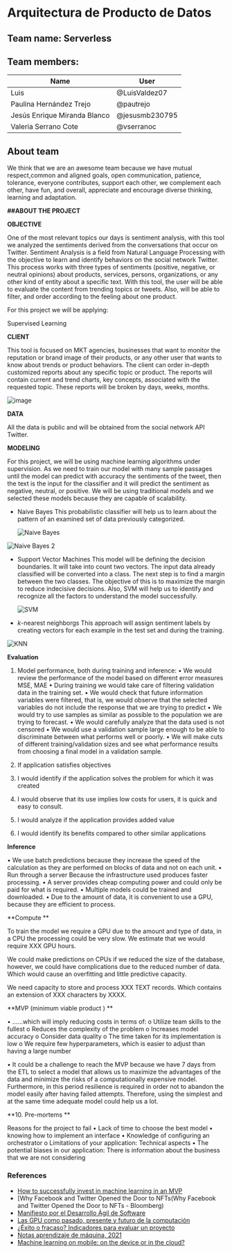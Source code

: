 # Arquitectura de Producto de Datos
## Team name: Serverless

## Team members:

|**Name**|**User**|
| ------------------ | ------------ |
|Luis|@LuisValdez07|
|Paulina Hernández Trejo|@pautrejo|
|Jesús Enrique Miranda Blanco |@jesusmb230795|
|Valeria Serrano Cote |@vserranoc|
## About team
We think that we are an awesome team because we have mutual respect,common and aligned goals, open communication, patience, tolerance, everyone contributes, support each other, we complement each other, have fun, and overall, appreciate and encourage diverse thinking, learning and adaptation.

**##ABOUT THE PROJECT**


**OBJECTIVE**

One of the most relevant topics our days is sentiment analysis, with this tool we analyzed the sentiments derived from the conversations that occur on Twitter. Sentiment Analysis is a field from Natural Language Processing with the objective to learn and identify behaviors on the social network Twitter. This process works with three types of sentiments (positive, negative, or neutral opinions) about products, services, persons, organizations, or any other kind of entity about a specific text. With this tool, the user will be able to evaluate the content from trending topics or tweets. Also, will be able to filter, and order according to the feeling about one product.

For this project we will be applying:

Supervised Learning

**CLIENT**

This tool is focused on MKT agencies, businesses that want to monitor the reputation or brand image of their products, or any other user that wants to know about trends or product behaviors.
The client can order in-depth customized reports about any specific topic or product. The reports will contain current and trend charts, key concepts, associated with the requested topic. These reports will be broken by days, weeks, months.

![image](https://user-images.githubusercontent.com/72115928/156930736-bb1f9720-70e0-4563-9249-a246a5665bb9.png)

**DATA**

All the data is public and will be obtained from the social network API Twitter. 

**MODELING**

For this project, we will be using machine learning algorithms under supervision. As we need to train our model with many sample passages until the model can predict with accuracy the sentiments of the tweet, then the text is the input for the classifier and it will predict the sentiment as negative, neutral, or positive. We will be using traditional models and we selected these models because they are capable of scalability.

- Naive Bayes
  This probabilistic classifier will help us to learn about the pattern of an examined set of data previously categorized.
  
  ![Naive Bayes](https://user-images.githubusercontent.com/72115928/156931898-70efd6e1-774f-450a-9a20-0c7b8370b310.jpeg)
  
![Naive Bayes 2](https://user-images.githubusercontent.com/72115928/156932393-389682e6-49dc-4106-b40e-136212a75638.png)
  
- Support Vector Machines
  This model will be defining the decision boundaries. It will take into count two vectors. The input data already classified will be converted into a class. The next step is to find a margin between the two classes. The objective of this is to maximize the margin to reduce indecisive decisions. Also, SVM will help us to identify and recognize all the factors to understand the model successfully.
  
  ![SVM](https://user-images.githubusercontent.com/72115928/156932505-66ca22b6-c62c-4271-a8d6-550b5a905aa0.png)

- _k_-nearest neighborgs
  This approach will assign sentiment labels by creating vectors for each example in the test set and during the training. 
  
![KNN](https://user-images.githubusercontent.com/72115928/156932917-4333d0b9-7122-4985-9d2d-f3a885a117e5.png)

  **Evaluation** 
  
1.	Model performance, both during training and inference:
•	We would review the performance of the model based on different error measures MSE, MAE
•	During training we would take care of filtering validation data in the training set.
•	We would check that future information variables were filtered, that is, we would observe that the selected variables do not include the response that we are trying to predict
•	We would try to use samples as similar as possible to the population we are trying to forecast.
•	We would carefully analyze that the data used is not censored
•	We would use a validation sample large enough to be able to discriminate between what performs well or poorly.
•	We will make cuts of different training/validation sizes and see what performance results from choosing a final model in a validation sample.

2.	If application satisfies objectives
1. I would identify if the application solves the problem for which it was created
2. I would observe that its use implies low costs for users, it is quick and easy to consult.
3. I would analyze if the application provides added value
4. I would identify its benefits compared to other similar applications

**Inference**

•	We use batch predictions because they increase the speed of the calculation as they are performed on blocks of data and not on each unit.
•	Run through a server Because  the infrastructure used produces faster processing.
•	A server provides cheap computing power and could only be paid for what is required.
•	Multiple models could be trained and downloaded.
•	Due to the amount of data, it is convenient to use a GPU, because they are efficient to process.

**Compute **

To train the model we require a GPU due to the amount and type of data, in a CPU the processing could be very slow. We estimate that we would require XXX GPU hours.

We could make predictions on CPUs if we reduced the size of the database, however, we could have complications due to the reduced number of data. Which would cause an overfitting and little predictive capacity.

We need capacity to store and process XXX TEXT records. Which contains an extension of XXX characters by XXXX.

**MVP (minimum viable product ) **

• ……which will imply reducing costs in terms of:
o Utilize team skills to the fullest
o Reduces the complexity of the problem
o Increases model accuracy
o Consider data quality
o The time taken for its implementation is low
o We require few hyperparameters, which is easier to adjust than having a large number

• It could be a challenge to reach the MVP because we have 7 days from the ETL to select a model that allows us to maximize the advantages of the data and minimize the risks of a computationally expensive model. Furthermore, in this period resilience is required in order not to abandon the model easily after having failed attempts. Therefore, using the simplest and at the same time adequate model could help us a lot.

**10. Pre-mortems **

Reasons for the project to fail
•	Lack of time to choose the best model
•	knowing how to implement an interface
•	Knowledge of configuring an orchestrator
o	Limitations of your application:  Technical aspects
•	The potential biases in our application:
There is information about the business that we are not considering

### References
*  [How to successfully invest in machine learning in an MVP]( https://sennalabs.com/th/blogs/how-to-successfully-invest-in-machine-learning-in-an-mvp)
*  [Why Facebook and Twitter Opened the Door to NFTs(Why Facebook and Twitter Opened the Door to NFTs - Bloomberg)
*  [Manifiesto por el Desarrollo Ágil de Software](http://agilemanifesto.org/iso/es/manifesto.html)
*  [Las GPU como pasado, presente y futuro de la computación](https://www.xataka.com/componentes/las-gpu-como-pasado-presente-y-futuro-de-la-computacion)
*  [¿Éxito o fracaso? Indicadores para evaluar un proyecto](https://www.capterra.mx/blog/1114/exito-o-fracaso-indicadores-para-evaluar-un-proyecto)
*  [Notas aprendizaje de máquina, 2021](https://github.com/felipegonzalez/aprendizaje-maquina-mcd-2021)
*  [Machine learning on mobile: on the device or in the cloud?](https://machinethink.net/blog/machine-learning-device-or-cloud/)


